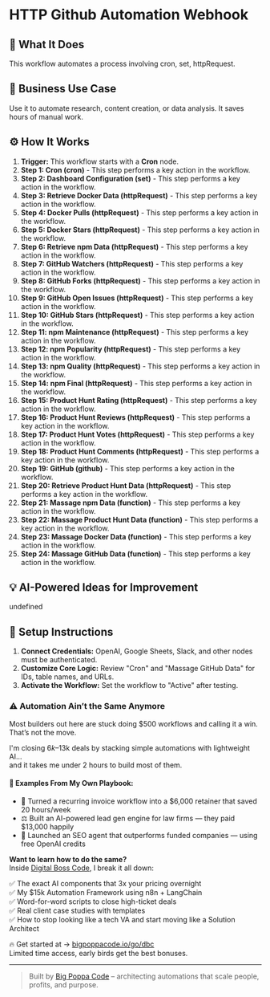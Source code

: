 # HTTP Github Automation Webhook

## 🚀 What It Does
This workflow automates a process involving cron, set, httpRequest.

## 💼 Business Use Case
Use it to automate research, content creation, or data analysis. It saves hours of manual work.

## ⚙️ How It Works
1.  **Trigger:** This workflow starts with a **Cron** node.
2. **Step 1: Cron (cron)** - This step performs a key action in the workflow.
3. **Step 2: Dashboard Configuration (set)** - This step performs a key action in the workflow.
4. **Step 3: Retrieve Docker Data (httpRequest)** - This step performs a key action in the workflow.
5. **Step 4: Docker Pulls (httpRequest)** - This step performs a key action in the workflow.
6. **Step 5: Docker Stars (httpRequest)** - This step performs a key action in the workflow.
7. **Step 6: Retrieve npm Data (httpRequest)** - This step performs a key action in the workflow.
8. **Step 7: GitHub Watchers (httpRequest)** - This step performs a key action in the workflow.
9. **Step 8: GitHub Forks (httpRequest)** - This step performs a key action in the workflow.
10. **Step 9: GitHub Open Issues  (httpRequest)** - This step performs a key action in the workflow.
11. **Step 10: GitHub Stars (httpRequest)** - This step performs a key action in the workflow.
12. **Step 11: npm Maintenance (httpRequest)** - This step performs a key action in the workflow.
13. **Step 12: npm Popularity (httpRequest)** - This step performs a key action in the workflow.
14. **Step 13: npm Quality (httpRequest)** - This step performs a key action in the workflow.
15. **Step 14: npm Final (httpRequest)** - This step performs a key action in the workflow.
16. **Step 15: Product Hunt Rating (httpRequest)** - This step performs a key action in the workflow.
17. **Step 16: Product Hunt Reviews (httpRequest)** - This step performs a key action in the workflow.
18. **Step 17: Product Hunt Votes (httpRequest)** - This step performs a key action in the workflow.
19. **Step 18: Product Hunt Comments (httpRequest)** - This step performs a key action in the workflow.
20. **Step 19: GitHub (github)** - This step performs a key action in the workflow.
21. **Step 20: Retrieve Product Hunt Data (httpRequest)** - This step performs a key action in the workflow.
22. **Step 21: Massage npm Data (function)** - This step performs a key action in the workflow.
23. **Step 22: Massage Product Hunt Data (function)** - This step performs a key action in the workflow.
24. **Step 23: Massage Docker Data (function)** - This step performs a key action in the workflow.
25. **Step 24: Massage GitHub Data (function)** - This step performs a key action in the workflow.

## 💡 AI-Powered Ideas for Improvement
undefined

## 🔧 Setup Instructions
1. **Connect Credentials:** OpenAI, Google Sheets, Slack, and other nodes must be authenticated.
2. **Customize Core Logic:** Review "Cron" and "Massage GitHub Data" for IDs, table names, and URLs.
3. **Activate the Workflow:** Set the workflow to "Active" after testing.

### ⚠️ Automation Ain’t the Same Anymore

Most builders out here are stuck doing $500 workflows and calling it a win.  
That’s not the move.  

I'm closing $6k–$13k deals by stacking simple automations with lightweight AI...  
and it takes me under 2 hours to build most of them.

#### 🧠 Examples From My Own Playbook:
- 🔁 Turned a recurring invoice workflow into a $6,000 retainer that saved 20 hours/week  
- ⚖️ Built an AI-powered lead gen engine for law firms — they paid $13,000 happily  
- 🚀 Launched an SEO agent that outperforms funded companies — using free OpenAI credits  

**Want to learn how to do the same?**  
Inside [Digital Boss Code](https://bigpoppacode.io/go/dbc), I break it all down:

✅ The exact AI components that 3x your pricing overnight  
✅ My $15k Automation Framework using n8n + LangChain  
✅ Word-for-word scripts to close high-ticket deals  
✅ Real client case studies with templates  
✅ How to stop looking like a tech VA and start moving like a Solution Architect  

🔥 Get started at → [bigpoppacode.io/go/dbc](https://bigpoppacode.io/go/dbc)  
Limited time access, early birds get the best bonuses.

---
> Built by [Big Poppa Code](https://bigpoppacode.io) – architecting automations that scale people, profits, and purpose.
